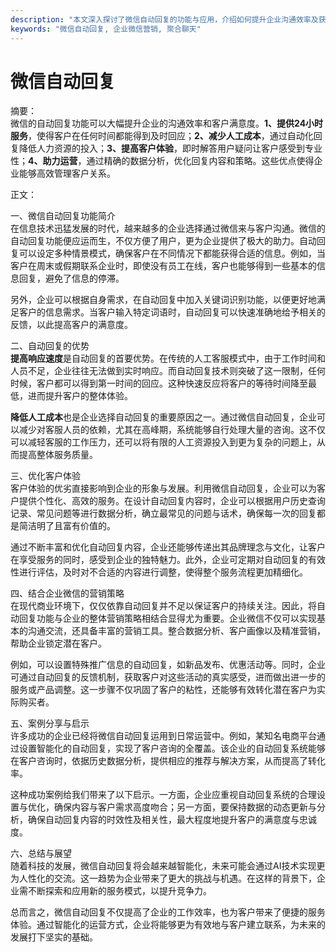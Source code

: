 ```yaml
---
description: "本文深入探讨了微信自动回复的功能与应用，介绍如何提升企业沟通效率及获客能力。"
keywords: "微信自动回复, 企业微信营销, 聚合聊天"
---
```

# 微信自动回复

摘要：  
微信的自动回复功能可以大幅提升企业的沟通效率和客户满意度。**1、提供24小时服务**，使得客户在任何时间都能得到及时回应；**2、减少人工成本**，通过自动化回复降低人力资源的投入；**3、提高客户体验**，即时解答用户疑问让客户感受到专业性；**4、助力运营**，通过精确的数据分析，优化回复内容和策略。这些优点使得企业能够高效管理客户关系。

正文：

一、微信自动回复功能简介  
在信息技术迅猛发展的时代，越来越多的企业选择通过微信来与客户沟通。微信的自动回复功能便应运而生，不仅方便了用户，更为企业提供了极大的助力。自动回复可以设定多种情景模式，确保客户在不同情况下都能获得合适的信息。例如，当客户在周末或假期联系企业时，即使没有员工在线，客户也能够得到一些基本的信息回复，避免了信息的停滞。

另外，企业可以根据自身需求，在自动回复中加入关键词识别功能，以便更好地满足客户的信息需求。当客户输入特定词语时，自动回复可以快速准确地给予相关的反馈，以此提高客户的满意度。

二、自动回复的优势  
**提高响应速度**是自动回复的首要优势。在传统的人工客服模式中，由于工作时间和人员不足，企业往往无法做到实时响应。而自动回复技术则突破了这一限制，任何时候，客户都可以得到第一时间的回应。这种快速反应将客户的等待时间降至最低，进而提升客户的整体体验。

**降低人工成本**也是企业选择自动回复的重要原因之一。通过微信自动回复，企业可以减少对客服人员的依赖，尤其在高峰期，系统能够自行处理大量的咨询。这不仅可以减轻客服的工作压力，还可以将有限的人工资源投入到更为复杂的问题上，从而提高整体服务质量。

三、优化客户体验  
客户体验的优劣直接影响到企业的形象与发展。利用微信自动回复，企业可以为客户提供个性化、高效的服务。在设计自动回复内容时，企业可以根据用户历史查询记录、常见问题等进行数据分析，确立最常见的问题与话术，确保每一次的回复都是简洁明了且富有价值的。

通过不断丰富和优化自动回复内容，企业还能够传递出其品牌理念与文化，让客户在享受服务的同时，感受到企业的独特魅力。此外，企业可定期对自动回复的有效性进行评估，及时对不合适的内容进行调整，使得整个服务流程更加精细化。

四、结合企业微信的营销策略  
在现代商业环境下，仅仅依靠自动回复并不足以保证客户的持续关注。因此，将自动回复功能与企业的整体营销策略相结合显得尤为重要。企业微信不仅可以实现基本的沟通交流，还具备丰富的营销工具。整合数据分析、客户画像以及精准营销，帮助企业锁定潜在客户。

例如，可以设置特殊推广信息的自动回复，如新品发布、优惠活动等。同时，企业可通过自动回复的反馈机制，获取客户对这些活动的真实感受，进而做出进一步的服务或产品调整。这一步骤不仅巩固了客户的粘性，还能够有效转化潜在客户为实际购买者。

五、案例分享与启示  
许多成功的企业已经将微信自动回复运用到日常运营中。例如，某知名电商平台通过设置智能化的自动回复，实现了客户咨询的全覆盖。该企业的自动回复系统能够在客户咨询时，依据历史数据分析，提供相应的推荐与解决方案，从而提高了转化率。

这种成功案例给我们带来了以下启示。一方面，企业应重视自动回复系统的合理设置与优化，确保内容与客户需求高度吻合；另一方面，要保持数据的动态更新与分析，确保自动回复内容的时效性及相关性，最大程度地提升客户的满意度与忠诚度。

六、总结与展望  
随着科技的发展，微信自动回复将会越来越智能化，未来可能会通过AI技术实现更为人性化的交流。这一趋势为企业带来了更大的挑战与机遇。在这样的背景下，企业需不断探索和应用新的服务模式，以提升竞争力。

总而言之，微信自动回复不仅提高了企业的工作效率，也为客户带来了便捷的服务体验。通过智能化的运营方式，企业将能够更为有效地与客户建立联系，为未来的发展打下坚实的基础。
